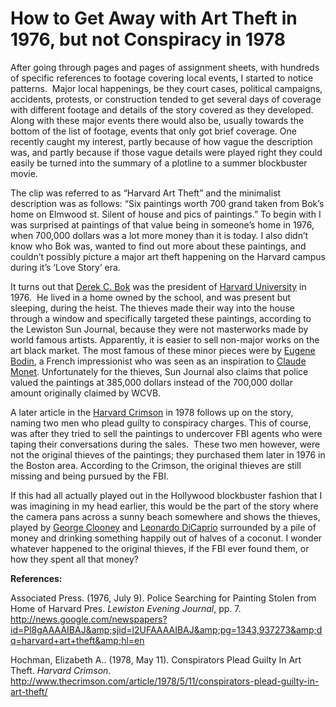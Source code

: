 # How to Get Away with Art Theft in 1976, but not Conspiracy in 1978

After going through pages and pages of assignment sheets, with hundreds of
specific references to footage covering local events, I started to notice
patterns.  Major local happenings, be they court cases, political campaigns,
accidents, protests, or construction tended to get several days of coverage
with different footage and details of the story covered as they developed.
Along with these major events there would also be, usually towards the bottom
of the list of footage, events that only got brief coverage. One recently
caught my interest, partly because of how vague the description was, and
partly because if those vague details were played right they could easily be
turned into the summary of a plotline to a summer blockbuster
movie.

The clip was referred to as “Harvard Art Theft” and the minimalist description
was as follows: “Six paintings worth 700 grand taken from Bok’s home on
Elmwood st. Silent of house and pics of paintings.” To begin with I was
surprised at paintings of that value being in someone’s home in 1976, when
700,000 dollars was a lot more money than it is today. I also didn’t know who
Bok was, wanted to find out more about these paintings, and couldn’t possibly
picture a major art theft happening on the Harvard campus during it’s ‘Love
Story’
era.

It turns out that <a href="http://en.wikipedia.org/wiki/Derek_C._Bok">Derek C.
Bok</a> was the president of <a
href="http://en.wikipedia.org/wiki/Harvard_University">Harvard University</a>
in 1976.  He lived in a home owned by the school, and was present but
sleeping, during the heist. The thieves made their way into the house through
a window and specifically targeted these paintings, according to the Lewiston
Sun Journal, because they were not masterworks made by world famous artists.
Apparently, it is easier to sell non-major works on the art black market. The
most famous of these minor pieces were by <a
href="http://en.wikipedia.org/wiki/Eug%C3%A8ne_Boudin">Eugene Bodin</a>, a
French impressionist who was seen as an inspiration to <a
href="http://en.wikipedia.org/wiki/Claude_Monet">Claude Monet</a>.
Unfortunately for the thieves, Sun Journal also claims that police valued the
paintings at 385,000 dollars instead of the 700,000 dollar amount originally
claimed by
WCVB.

A later article in the <a href="http://www.thecrimson.com/sitemap/">Harvard
Crimson</a> in 1978 follows up on the story, naming two men who plead guilty
to conspiracy charges. This of course, was after they tried to sell the
paintings to undercover FBI agents who were taping their conversations during
the sales.  These two men however, were not the original thieves of the
paintings; they purchased them later in 1976 in the Boston area. According to
the Crimson, the original thieves are still missing and being pursued by the
FBI.

If this had all actually played out in the Hollywood blockbuster fashion that
I was imagining in my head earlier, this would be the part of the story where
the camera pans across a sunny beach somewhere and shows the thieves, played
by <a href="http://en.wikipedia.org/wiki/George_Clooney">George Clooney</a>
and <a href="http://en.wikipedia.org/wiki/Leonardo_DiCaprio">Leonardo
DiCaprio</a> surrounded by a pile of money and drinking something happily out
of halves of a coconut. I wonder whatever happened to the original thieves, if
the FBI ever found them, or how they spent all that
money?

<strong>References:</strong>

Associated Press. (1976, July 9). Police Searching for Painting Stolen from
Home of Harvard Pres. <em>Lewiston Evening Journal</em>, pp. 7. <a
href="http://news.google.com/newspapers?id=Pl8gAAAAIBAJ&amp;sjid=l2UFAAAAIBAJ&amp;pg=1343,937273&amp;dq=harvard+art+theft&amp;hl=en">http://news.google.com/newspapers?id=Pl8gAAAAIBAJ&amp;sjid=l2UFAAAAIBAJ&amp;pg=1343,937273&amp;dq=harvard+art+theft&amp;hl=en</a>

Hochman, Elizabeth A.. (1978, May 11). Conspirators Plead Guilty In Art
Theft.<em> Harvard Crimson</em>. <a
href="http://www.thecrimson.com/article/1978/5/11/conspirators-plead-guilty-in-art-theft/">http://www.thecrimson.com/article/1978/5/11/conspirators-plead-guilty-in-art-theft/</a>